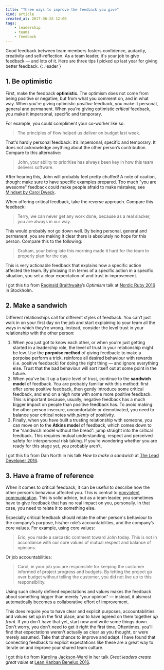```yaml
---
title: "Three ways to improve the feedback you give"
kind: article
created_at: 2017-06-28 12:00
tags:
    - leadership
    - teams
    - feedback
---
```

Good feedback between team members fosters confidence, audacity, creativity and
self-reflection. As a team leader, it's your job to give feedback — and lots of
it. Here are three tips I picked up last year for giving better feedback.
{: .leader }

## 1. Be optimistic

First, make the feedback **optimistic**. The optimism does not come from being
positive or negative, but from what you comment on, and in what way. When you're
giving optimistic _positive_ feedback, you make it personal, general and
permanent. When you're giving optimistic _critical_ feedback, you make it
impersonal, specific and temporary.

For example, you could compliment your co-worker like so:

> The principles of flow helped us deliver on budget last week.

That's hardly personal feedback: it’s impersonal, specific and temporary. It
does not acknowledge anything about the other person’s contribution. Compare to
this alternative:

> John, your ability to prioritise has always been key in how this team
> delivers software.

After hearing this, John will probably feel pretty chuffed! A note of caution, though: make sure to have specific examples prepared. Too much "you are awesome" feedback could make people afraid to make mistakes; see [Mindset by Carol Dweck][mindset].

[mindset]: http://www.mindsetonline.com

When offering critical feedback, take the reverse approach. Compare this
feedback:

> Terry, we can never get any work done, because as a real slacker, you are
> always in our way.

This would probably not go down well. By being personal, general and permanent,
you are making it clear there is absolutely no hope for this person. Compare
this to the following:

> Graham, your being late this morning made it hard for the team to properly
> plan for the day.

This is very actionable feedback that explains how a specific action affected
the team. By phrasing it in terms of a specific action in a specific situation,
you set a clear expectation of and trust in improvement.

I got this tip from [Reginald Braithwaite][]’s _Optimism_ talk
at [Nordic Ruby 2016][] in Stockholm.

## 2. Make a sandwich

Different relationships call for different styles of feedback. You can’t just
walk in on your first day on the job and start explaining to your team all the
ways in which they're wrong. Instead, consider the level trust in your
relationship with the other person:

1. When you just got to know each other, or when you’re just getting started in a
   leadership role, the level of trust in your relationship might be low. Use
   the **porpoise method** of giving feedback: to make a porpoise perform a
   trick, reinforce all desired behaviour with rewards (i.e. positive feedback)
   for doing the right thing — and ignore everything else. Trust that the bad
   behaviour will sort itself out at some point in the future.
2. When you’ve built up a basic level of trust, continue to the **sandwich
   model** of feedback. You are probably familiar with this method: first offer
   some positive feedback, then gently introduce some critical feedback, and end
   on a high note with some more positive feedback. This is important because,
   usually, negative feedback has a much bigger impact on people than positive
   feedback has. To avoid making the other person insecure, uncomfortable or
   demotivated, you need to balance your critical notes with _plenty_ of
   positivity.
3. Finally, when you have built a trusting relationship with someone, you can
   move on to the **Atkins model** of feedback, which comes down to the
   “sandwich model without the bread”: jump straight into the critical
   feedback. This requires mutual understanding, respect and perceived safety
   for interpersonal risk taking. If you’re wondering whether you are ready for
   this stage yet, you probably aren’t.

I got this tip from Dan North in his talk _How to make a sandwich_
at [The Lead Developer 2016][].

## 3. Have a frame of reference

When it comes to critical feedback, it can be useful to describe how the other
person’s behaviour affected you. This is central
to [nonviolent communication][]. This is solid advice, but as a team leader, you
sometimes have to give feedback that has no real impact on you, personally. In
that case, you need to relate it to something else.

Especially critical feedback should relate the other person's behaviour to the
company’s purpose, his/her role’s accountabilities, and the company’s core
values. For example, using core values:

> Eric, you made a sarcastic comment toward John today. This is not in accordance
> with our core values of mutual respect and balance of opinions.

Or job accountabilities:

> Carol, in your job you are responsible for keeping the customer informed of
> project progress and budgets. By letting the project go over budget without
> telling the customer, you did not live up to this responsibility.

Using such clearly defined expectations and values makes the feedback about
something bigger than merely “your opinion” &mdash; instead, it alsmost
automatically becomes a collaborative effort of improvement.

This does require you to have clear and explicit purposes, accountabilities and
values set up in the first place, and to have agreed on them together _up
front_. If you don't have that yet, start now and write some things down. Don't
worry, you don't need to get it right the first time. Oftentimes, you'll find
that expectations weren't actually as clear as you thought, or were merely
assumed. Take that chance to improve and adapt. I have found that connecting
feedback to explicit expectations like these are a great way to iterate on and
improve your shared team culture.

I got this tip from [Karolina Jackson-Ward][] in her talk _Great leaders create
great value_ at [Lean Kanban Benelux 2016][].

[The Lead Developer 2016]: http://2016.theleaddeveloper.com
[Lean Kanban Benelux 2016]: http://lkbx16.leankanban.com
[Nordic Ruby 2016]: http://www.nordicruby.org
[Reginald Braithwaite]: http://raganwald.com
[Karolina Jackson-Ward]: https://www.slideshare.net/merv/karolina-jacksonward
[Dan North]: https://dannorth.net
[nonviolent communication]: https://en.wikipedia.org/wiki/Nonviolent_Communication
